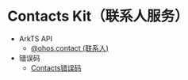# Contacts Kit（联系人服务）<!--contacts-->

<!--Kit: contacts-kit-->
<!--Subsystem: contacts-->
<!--Owner: @librahCode-->
<!--SE: @yanghaoqian-->
<!--TSE: @shangzhijie-->
- ArkTS API<!--contacts-arkts-->
  - [@ohos.contact (联系人)](js-apis-contact.md)
- 错误码
  - [Contacts错误码](errorcode-contacts.md)
